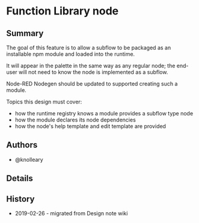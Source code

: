 # Function Library node

## Summary

The goal of this feature is to allow a subflow to be packaged as an installable
npm module and loaded into the runtime.

It will appear in the palette in the same way as any regular node; the end-user
will not need to know the node is implemented as a subflow.

Node-RED Nodegen should be updated to supported creating such a module.

Topics this design must cover:

 - how the runtime registry knows a module provides a subflow type node
 - how the module declares its node dependencies
 - how the node's help template and edit template are provided

## Authors

 - @knolleary

## Details

## History

  - 2019-02-26 - migrated from Design note wiki
